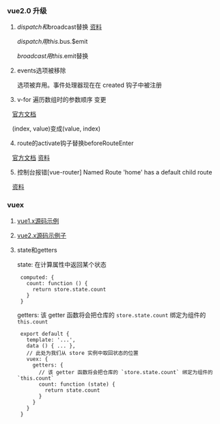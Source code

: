 ### vue2.0 升级 

1. $dispatch和$broadcast替换 [资料](https://blog.csdn.net/xqnode/article/details/60941979)

    $dispatch用this.$bus.$emit

    $broadcast用this.$emit替换

2. events选项被移除

    选项被弃用。事件处理器现在在 created 钩子中被注册
    
3. v-for 遍历数组时的参数顺序 变更 

    [官方文档](https://cn.vuejs.org/v2/guide/migration.html#ready-%E6%9B%BF%E6%8D%A2)
    
    (index, value)变成(value, index)

4. route的activate钩子替换beforeRouteEnter 

    [官方文档](https://segmentfault.com/q/1010000008973485/a-1020000008978129)
    [资料](https://segmentfault.com/q/1010000008973485/a-1020000008978129)

5. 控制台报错[vue-router] Named Route 'home' has a default child route  

    [资料](https://www.licoy.cn/2964.html)
    
### vuex

1. [vue1.x源码示例](https://github.com/vuejs/vuex/tree/master/examples/counter-hot)

2. [vue2.x源码示例子]( https://github.com/vuejs/vuex/tree/dev/examples/shopping-cart)

3. state和getters

    state: 在计算属性中返回某个状态
    
        computed: {
          count: function () {
            return store.state.count
          }
        }
    
    getters: 该 getter 函数将会把仓库的 `store.state.count` 绑定为组件的 `this.count`
    
        export default {
          template: '...',
          data () { ... },
          // 此处为我们从 store 实例中取回状态的位置
          vuex: {
            getters: {
              // 该 getter 函数将会把仓库的 `store.state.count` 绑定为组件的 `this.count`
              count: function (state) {
                return state.count
              }
            }
          }
        }

    
